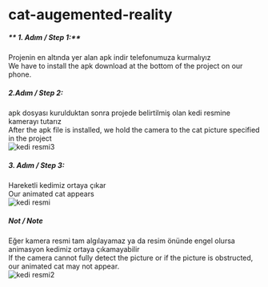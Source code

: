 # cat-augemented-reality

##### ** 1. Adım / Step 1:** 
Projenin en altında yer alan apk indir telefonumuza kurmalıyız <br>
We have to install the apk download at the bottom of the project on our phone.

##### **2.Adım / Step 2:** 
apk dosyası kurulduktan sonra projede belirtilmiş olan kedi resmine kamerayı tutarız <br>
After the apk file is installed, we hold the camera to the cat picture specified in the project <br>
![kedi resmi3](https://github.com/catlak-prof/cat-augemented-reality/blob/master/resimler/kedi3.jpeg)

##### **3. Adım / Step 3:** 
Hareketli kedimiz ortaya çıkar <br>
Our animated cat appears <br>
![kedi resmi](https://github.com/catlak-prof/cat-augemented-reality/blob/master/resimler/kedi.PNG)

##### **Not / Note** 
Eğer kamera resmi tam algılayamaz ya da resim önünde engel olursa animasyon kedimiz ortaya çıkamayabilir<br>
If the camera cannot fully detect the picture or if the picture is obstructed, our animated cat may not appear. <br>
![kedi resmi2](https://github.com/catlak-prof/cat-augemented-reality/blob/master/resimler/kedi2.PNG)
